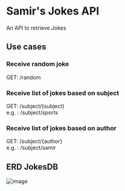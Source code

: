 # Samir's Jokes API
An API to retrieve Jokes

## Use cases

### Receive random joke
GET: /random

### Receive list of jokes based on subject
GET: /subject/{subject} <br />
e.g. : /subject/sports

### Receive list of jokes based on author
GET: /subject/{author} <br />
e.g. : /subject/samir

## ERD JokesDB
![image](https://github.com/Samirr26/Moppen_API/assets/55532641/05883880-e65e-49d3-ac45-a7c52f7a47b6)



